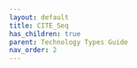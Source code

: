 ```yaml
---
layout: default
title: CITE_Seq
has_children: true
parent: Technology Types Guide
nav_order: 2
---
```


